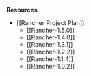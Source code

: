 **Resources**
* [[Rancher Project Plan]]
  * [[Rancher-1.5.0]]
  * [[Rancher-1.4.0]]
  * [[Rancher-1.3.1]]
  * [[Rancher-1.2.2]]
  * [[Rancher-1.1.4]]
  * [[Rancher-1.0.2]]